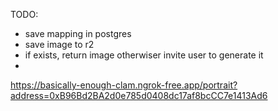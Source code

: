 

TODO:
- save mapping in postgres
- save image to r2
- if exists, return image otherwiser invite user to generate it
- 

https://basically-enough-clam.ngrok-free.app/portrait?address=0xB96Bd2BA2d0e785d0408dc17af8bcCC7e1413Ad6